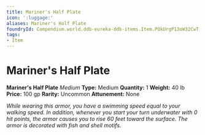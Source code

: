 ```yaml
---
title: Mariner's Half Plate
icon: ':luggage:'
aliases: Mariner's Half Plate
foundryId: Compendium.world.ddb-eureka-ddb-items.Item.POkUrgP13oW32CwT
tags:
- Item
---
```


# Mariner's Half Plate

**Mariner's Half Plate**
_Medium_
**Type:** Medium
**Quantity:** 1
**Weight:** 40 lb
**Price:** 100 gp
**Rarity:** Uncommon
**Attunement:** None

*While wearing this armor, you have a swimming speed equal to your walking speed. In addition, whenever you start your turn underwater with 0 hit points, the armor causes you to rise 60 feet toward the surface. The armor is decorated with fish and she<span class="No-Break">ll motifs.</span>*